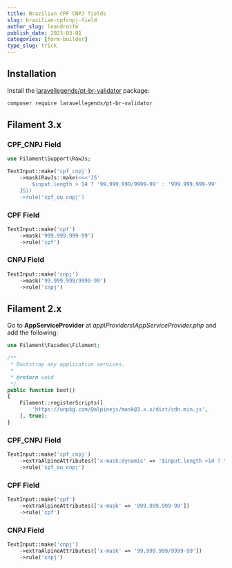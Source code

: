 ```yaml
---
title: Brazilian CPF CNPJ fields
slug: brazilian-cpfcnpj-field
author_slug: leandrocfe
publish_date: 2023-03-01
categories: [form-builder]
type_slug: trick
---
```


## Installation

Install the [laravellegends/pt-br-validator](https://github.com/LaravelLegends/pt-br-validator) package:

```bash
composer require laravellegends/pt-br-validator
```

## Filament 3.x

### CPF_CNPJ Field

```php
use Filament\Support\RawJs;

TextInput::make('cpf_cnpj')
    ->mask(RawJs::make(<<<'JS'
        $input.length > 14 ? '99.999.999/9999-99' : '999.999.999-99'
    JS))
    ->rule('cpf_ou_cnpj')
```

### CPF Field

```php
TextInput::make('cpf')
    ->mask('999.999.999-99')
    ->rule('cpf')
```

### CNPJ Field

```php
TextInput::make('cnpj')
    ->mask('99.999.999/9999-99')
    ->rule('cnpj')
```

## Filament 2.x

Go to **AppServiceProvider** at *app\Providers\AppServiceProvider.php* and add the following:

```php
use Filament\Facades\Filament;

/**
 * Bootstrap any application services.
 *
 * @return void
 */
public function boot()
{
    Filament::registerScripts([
        'https://unpkg.com/@alpinejs/mask@3.x.x/dist/cdn.min.js',
    ], true);
}
```

### CPF_CNPJ Field

```php
TextInput::make('cpf_cnpj')
    ->extraAlpineAttributes(['x-mask:dynamic' => '$input.length >14 ? \'99.999.999/9999-99\' : \'999.999.999-99\''])
    ->rule('cpf_ou_cnpj')
```

### CPF Field

```php
TextInput::make('cpf')
    ->extraAlpineAttributes(['x-mask' => '999.999.999-99'])
    ->rule('cpf')
```

### CNPJ Field

```php
TextInput::make('cnpj')
    ->extraAlpineAttributes(['x-mask' => '99.999.999/9999-99'])
    ->rule('cnpj')
```